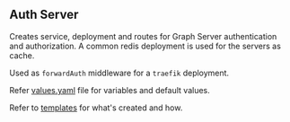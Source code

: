 ## Auth Server

Creates service, deployment and routes for Graph Server authentication and authorization.
A common redis deployment is used for the servers as cache.

Used as `forwardAuth` middleware for a `traefik` deployment.

Refer [values.yaml](https://github.com/ZettaAI/helm-charts/blob/master/charts/auth-server/values.yaml) file for variables and default values.

Refer to [templates](https://github.com/ZettaAI/helm-charts/blob/master/charts/auth-server/templates) for what's created and how.
